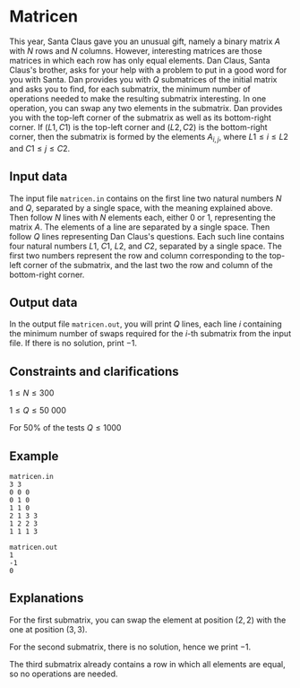 # Matricen

This year, Santa Claus gave you an unusual gift, namely a binary matrix $A$ with $N$ rows and $N$ columns. However, interesting matrices are those matrices in which each row has only equal elements. Dan Claus, Santa Claus's brother, asks for your help with a problem to put in a good word for you with Santa. Dan provides you with $Q$ submatrices of the initial matrix and asks you to find, for each submatrix, the minimum number of operations needed to make the resulting submatrix interesting. In one operation, you can swap any two elements in the submatrix. Dan provides you with the top-left corner of the submatrix as well as its bottom-right corner. If $(L1, C1)$ is the top-left corner and $(L2, C2)$ is the bottom-right corner, then the submatrix is formed by the elements $A_{i,j}$, where $L1 \leq i \leq L2$ and $C1 \leq j \leq C2$.

## Input data

The input file `matricen.in` contains on the first line two natural numbers $N$ and $Q$, separated by a single space, with the meaning explained above. Then follow $N$ lines with $N$ elements each, either $0$ or $1$, representing the matrix $A$. The elements of a line are separated by a single space. Then follow $Q$ lines representing Dan Claus's questions. Each such line contains four natural numbers $L1$, $C1$, $L2$, and $C2$, separated by a single space. The first two numbers represent the row and column corresponding to the top-left corner of the submatrix, and the last two the row and column of the bottom-right corner.

## Output data

In the output file `matricen.out`, you will print $Q$ lines, each line $i$ containing the minimum number of swaps required for the $i$-th submatrix from the input file. If there is no solution, print $-1$.

## Constraints and clarifications

$1 \leq N \leq 300$

$1 \leq Q \leq 50\ 000$

For 50$\%$ of the tests $Q \leq 1000$

## Example

```
matricen.in
3 3
0 0 0
0 1 0
1 1 0
2 1 3 3
1 2 2 3
1 1 1 3

matricen.out
1
-1
0 
```

## Explanations

For the first submatrix, you can swap the element at position $(2, 2)$ with the one at position $(3, 3)$.

For the second submatrix, there is no solution, hence we print $-1$.

The third submatrix already contains a row in which all elements are equal, so no operations are needed.